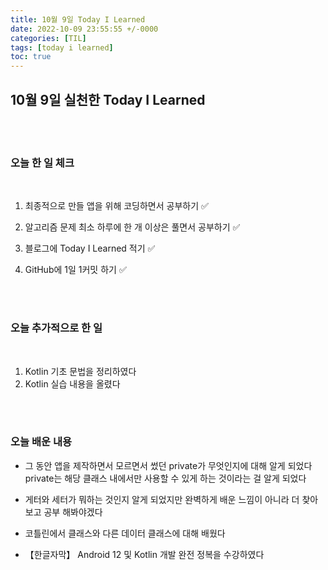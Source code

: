 ```yaml
---
title: 10월 9일 Today I Learned
date: 2022-10-09 23:55:55 +/-0000
categories: [TIL]
tags: [today i learned]
toc: true
---
```

## 10월 9일 실천한 Today I Learned

<br><br>

### 오늘 한 일 체크
<br>

1. 최종적으로 만들 앱을 위해 코딩하면서 공부하기 ✅

2. 알고리즘 문제 최소 하루에 한 개 이상은 풀면서 공부하기 ✅

3. 블로그에 Today I Learned 적기 ✅

4. GitHub에 1일 1커밋 하기 ✅

<br><br>

### 오늘 추가적으로 한 일
<br>

1. Kotlin 기초 문법을 정리하였다
1. Kotlin 실습 내용을 올렸다

<br><br>

### 오늘 배운 내용

* 그 동안 앱을 제작하면서 모르면서 썼던 private가 무엇인지에 대해 알게 되었다
private는 해당 클래스 내에서만 사용할 수 있게 하는 것이라는 걸 알게 되었다 

* 게터와 세터가 뭐하는 것인지 알게 되었지만 완벽하게 배운 느낌이 아니라 더 찾아보고
공부 해봐야겠다 

* 코틀린에서 클래스와 다른 데이터 클래스에 대해 배웠다

* 【한글자막】 Android 12 및 Kotlin 개발 완전 정복을 수강하였다


